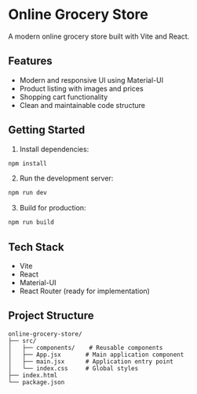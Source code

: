 # Online Grocery Store

A modern online grocery store built with Vite and React.

## Features

- Modern and responsive UI using Material-UI
- Product listing with images and prices
- Shopping cart functionality
- Clean and maintainable code structure

## Getting Started

1. Install dependencies:
```bash
npm install
```

2. Run the development server:
```bash
npm run dev
```

3. Build for production:
```bash
npm run build
```

## Tech Stack

- Vite
- React
- Material-UI
- React Router (ready for implementation)

## Project Structure

```
online-grocery-store/
├── src/
│   ├── components/    # Reusable components
│   ├── App.jsx       # Main application component
│   ├── main.jsx      # Application entry point
│   └── index.css     # Global styles
├── index.html
└── package.json
```
